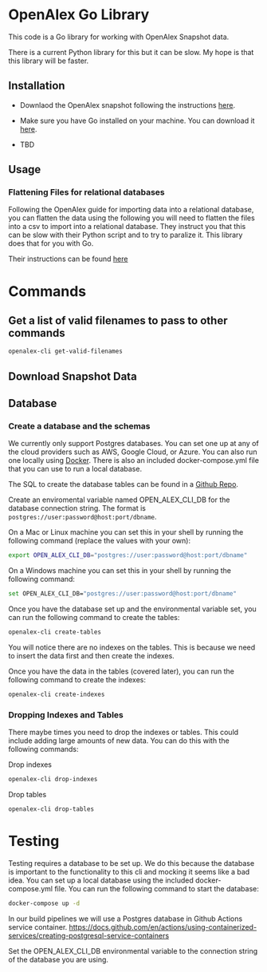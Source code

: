 # OpenAlex Go Library

This code is a Go library for working with OpenAlex Snapshot data.

There is a current Python library for this but it can be slow. My hope is that this library will be faster.

## Installation
- Downlaod the OpenAlex snapshot following the instructions [here](https://docs.openalex.org/download-all-data/openalex-snapshot).
- Make sure you have Go installed on your machine. You can download it [here](https://go.dev/).

- TBD

## Usage

### Flattening Files for relational databases

Following the OpenAlex guide for importing data into a relational database, you can flatten the data using the following
you will need to flatten the files into a csv to import into a relational database. They instruct you that this can be slow
with their Python script and to try to paralize it. This library does that for you with Go.

Their instructions can be found [here](https://docs.openalex.org/download-all-data/upload-to-your-database/load-to-a-relational-database#step-2-convert-the-json-lines-files-to-csv)




# Commands

## Get a list of valid filenames to pass to other commands
```bash
openalex-cli get-valid-filenames
```

## Download Snapshot Data

## Database

### Create a database and the schemas

We currently only support Postgres databases. You can set one up at any of the cloud providers such as AWS, Google Cloud, or Azure. 
You can also run one locally using [Docker](https://hub.docker.com/_/postgres). There is also an included docker-compose.yml
file that you can use to run a local database.

The SQL to create the database tables can be found in a [Github Repo](https://raw.githubusercontent.com/brandon-braner/openalex_sql/main/create_table.sql).

Create an enviromental variable named OPEN_ALEX_CLI_DB for the database connection string. The format is `postgres://user:password@host:port/dbname`.

On a Mac or Linux machine you can set this in your shell by running the following command (replace the values with your own):
```bash
export OPEN_ALEX_CLI_DB="postgres://user:password@host:port/dbname"
```

On a Windows machine you can set this in your shell by running the following command:
```bash
set OPEN_ALEX_CLI_DB="postgres://user:password@host:port/dbname"
```

Once you have the database set up and the environmental variable set, you can run the following command to create the tables:
```bash
openalex-cli create-tables
```

You will notice there are no indexes on the tables. This is because we need to insert the data first and then create the indexes. 

Once you have the data in the tables (covered later), you can run the following command to create the indexes:
```bash 
openalex-cli create-indexes
```

### Dropping Indexes and Tables

There maybe times you need to drop the indexes or tables. This could include adding large amounts of new data. You can do this with the following commands:

Drop indexes
```bash
openalex-cli drop-indexes
```

Drop tables
```bash
openalex-cli drop-tables
```


# Testing

Testing requires a database to be set up. We do this because the database is important to the functionality to this cli and mocking it seems like a bad idea.
You can set up a local database using the included docker-compose.yml file. You can run the following command to start the database:
```bash
docker-compose up -d
```

In our build pipelines we will use a Postgres database in Github Actions service container. https://docs.github.com/en/actions/using-containerized-services/creating-postgresql-service-containers

Set the OPEN_ALEX_CLI_DB environmental variable to the connection string of the database you are using.



































